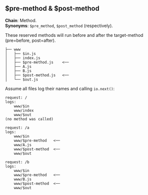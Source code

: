 $pre-method & $post-method
--------------------------
**Chain**: Method.  
**Synonyms**: `$pre_method`, `$post_method` (respectively).

These reserved methods will run before and after the target-method (pre=before, post=after).
```
├── www
│   ├── $in.js
│   ├── index.js
│   ├── $pre-method.js    <──
│   ├── A.js
│   ├── B.js
│   ├── $post-method.js   <──
│   └── $out.js
```

Assume all files log their names and calling `io.next()`:
```
request: /
logs:
	www/$in
	www/index
	www/$out
(no method was called)

request: /a
logs:
	www/$in
	www/$pre-method   <──
	www/A.js
	www/$post-method  <──
	www/$out

request: /b
logs:
	www/$in
	www/$pre-method   <──
	www/B.js
	www/$post-method  <──
	www/$out
```
